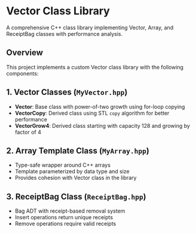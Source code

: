 
# Vector Class Library

A comprehensive C++ class library implementing Vector, Array, and ReceiptBag classes with performance analysis.

## Overview

This project implements a custom Vector class library with the following components:

## 1. Vector Classes (`MyVector.hpp`)
- **Vector**: Base class with power-of-two growth using for-loop copying
- **VectorCopy**: Derived class using STL `copy` algorithm for better performance
- **VectorGrow4**: Derived class starting with capacity 128 and growing by factor of 4

## 2. Array Template Class (`MyArray.hpp`)
- Type-safe wrapper around C++ arrays
- Template parameterized by data type and size
- Provides cohesion with Vector class in the library

## 3. ReceiptBag Class (`ReceiptBag.hpp`)
- Bag ADT with receipt-based removal system
- Insert operations return unique receipts
- Remove operations require valid receipts
